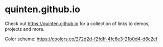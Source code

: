 # quinten.github.io

Check out https://quinten.github.io for a collection of links to demos, projects and more.

Color scheme: https://coolors.co/272d2d-f2fdff-4fc6e3-21b0d4-d6c2cf
